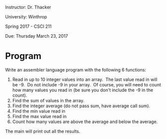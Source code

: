 Instructor: Dr. Thacker

University: Winthrop

Spring 2017 - CSCI 211

Due: Thursday March 23, 2017

# Program

Write an assembler language program with the following 6 functions:

1. Read in up to 10 integer values into an array.  The last value read in will be -9.  Do not include -9 in your array.  Of course, you will need to count how many values you read in (be sure you don't include the -9 in the count).
2. Find the sum of values in the array.
3. Find the integer average (do not pass sum, have average call sum).
4. Find the min value read in
5. Find the max value read in 
6. Count how many values are above the average and below the average.

The main will print out all the results.
